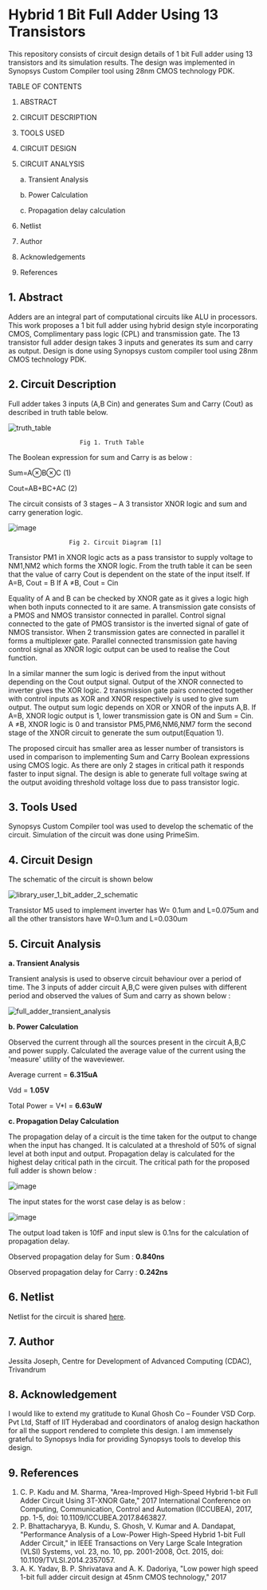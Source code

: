 #           Hybrid 1 Bit Full Adder Using 13 Transistors
This repository consists of circuit design details of 1 bit Full adder using 13 transistors and its simulation results. The design was implemented in Synopsys Custom Compiler tool using 28nm CMOS technology PDK.

TABLE OF CONTENTS 
1. ABSTRACT
2. CIRCUIT DESCRIPTION
3. TOOLS USED
4. CIRCUIT DESIGN    
5. CIRCUIT ANALYSIS

    a. Transient Analysis
    
    b. Power Calculation
    
    c. Propagation delay calculation
    
6. Netlist
7. Author
8. Acknowledgements
9. References

## 1. Abstract ##

Adders are an integral part of computational circuits like ALU in processors.  This work proposes a 1 bit full adder using hybrid design style incorporating CMOS, Complimentary pass logic (CPL) and transmission gate. The 13 transistor full adder design takes 3 inputs and generates its sum and carry as output. Design is done using Synopsys custom compiler tool using 28nm CMOS technology PDK.

## 2.  Circuit Description  ##

Full adder takes 3 inputs (A,B Cin) and generates Sum and Carry (Cout) as described in truth table below.

![truth_table](https://user-images.githubusercontent.com/96903338/156157132-840e18f7-707e-410d-a7ca-42e3d33188dd.png)

                        Fig 1. Truth Table

The Boolean expression for sum and Carry is as below :

Sum=A⊗B⊗C		                (1)

Cout=AB+BC+AC                    (2)

The circuit consists of 3 stages – A 3 transistor XNOR logic and sum and carry generation logic.

![image](https://user-images.githubusercontent.com/96903338/156161088-40cc26ef-9d10-4bfb-8c6d-02961a13a309.png)



                     Fig 2. Circuit Diagram [1]

 Transistor PM1 in XNOR logic acts as a pass transistor to supply voltage to NM1,NM2 which forms the XNOR logic. From the truth table it can be seen that the value of carry Cout is dependent on the state of the input itself. 
If A=B, Cout = B
If A ≠B, Cout = Cin

Equality of A and B can be checked by XNOR gate as it gives a logic high when both inputs connected to it are same. A transmission gate consists of a PMOS and NMOS transistor connected in parallel. Control signal connected to the gate of PMOS transistor is the inverted signal of gate of NMOS transistor.  When 2 transmission gates are connected in parallel it forms a multiplexer gate. Parallel connected transmission gate having control signal as XNOR logic output can be used to realise the Cout function.

In a similar manner the sum logic is derived from the input without depending on the Cout output signal. Output of the XNOR connected to inverter gives the XOR logic. 2 transmission gate pairs connected together with control inputs as XOR and XNOR respectively is used to give sum output. The output sum logic depends on XOR or XNOR of the inputs A,B. If A=B, XNOR logic output is 1, lower transmission gate is ON and Sum = Cin. A ≠B, XNOR logic is 0 and transistor PM5,PM6,NM6,NM7 form the second stage of the XNOR circuit to generate the sum output(Equation 1).

The proposed circuit has smaller area as lesser number of transistors is used in comparison to implementing Sum and Carry Boolean expressions using CMOS logic. As there are only 2 stages in critical path it responds faster to input signal. The design is able to generate full voltage swing at the output avoiding threshold voltage loss due to pass transistor logic.

##  3. Tools Used  ##

Synopsys Custom Compiler tool was used to develop the schematic of the circuit. Simulation of the circuit was done using PrimeSim.

##  4. Circuit Design  ##

The schematic of the circuit is shown below 

![library_user_1_bit_adder_2_schematic](https://user-images.githubusercontent.com/96903338/156152982-029e3c5b-c777-4a03-b695-7af162c113e8.png)

Transistor M5 used to implement inverter has W= 0.1um and L=0.075um and all the other transistors have W=0.1um and L=0.030um


##  5. Circuit Analysis  ##
**a. Transient Analysis**

Transient analysis is used to observe circuit behaviour over a period of time. The 3 inputs of adder circuit A,B,C were given pulses with different period and observed the values of Sum and carry as shown below :

![full_adder_transient_analysis](https://user-images.githubusercontent.com/96903338/156154794-4b7aaaf1-3656-4f0c-a525-76ceaf60892b.png)

**b. Power Calculation**

Observed the current through all the sources present in the circuit A,B,C and power supply. Calculated the average value of the current using the 'measure' utility of the waveviewer.

Average current = **6.315uA**

 Vdd = **1.05V**
 
 Total Power = V*I = **6.63uW**
 
              
**c. Propagation Delay Calculation**

The propagation delay of a circuit is the time taken for the output to change when the input has changed. It is calculated at a threshold of 50% of signal level at both input and output. Propagation delay is calculated for the highest delay critical path in the circuit. The critical path for the proposed full adder is shown below :

![image](https://user-images.githubusercontent.com/96903338/156158412-99796219-6469-459f-9fe9-e6f043e81358.png)

The input states for the worst case delay is as below :

![image](https://user-images.githubusercontent.com/96903338/156160963-1eb7605d-6e9d-428f-8125-510b2f2a5d14.png)


The output load taken is 10fF and input slew is 0.1ns for the calculation of propagation delay.

Observed propagation delay for Sum : **0.840ns**

Observed propagation delay for Carry : **0.242ns** 


##  6. Netlist ##

Netlist for the circuit is shared [here](https://github.com/jessitaj/Hybrid-1-bit-full-adder-using-13-Transistors/blob/main/netlist_1Bit_Full_Adder.txt).

##  7. Author ##

Jessita Joseph, Centre for Development of Advanced Computing (CDAC), Trivandrum

##  8. Acknowledgement  ##

I would like to extend my gratitude to Kunal Ghosh  Co – Founder  VSD Corp. Pvt Ltd, Staff of IIT Hyderabad and coordinators of analog design hackathon  for all the support rendered to complete this design. I am immensely grateful to Synopsys India for providing Synopsys tools to develop this design.

##  9. References ##

1.	C. P. Kadu and M. Sharma, "Area-Improved High-Speed Hybrid 1-bit Full Adder Circuit Using 3T-XNOR Gate," 2017 International Conference on Computing, Communication, Control and Automation (ICCUBEA), 2017, pp. 1-5, doi: 10.1109/ICCUBEA.2017.8463827.
2.	P. Bhattacharyya, B. Kundu, S. Ghosh, V. Kumar and A. Dandapat, "Performance Analysis of a Low-Power High-Speed Hybrid 1-bit Full Adder Circuit," in IEEE Transactions on Very Large Scale Integration (VLSI) Systems, vol. 23, no. 10, pp. 2001-2008, Oct. 2015, doi: 10.1109/TVLSI.2014.2357057.
3.	A. K. Yadav, B. P. Shrivatava and A. K. Dadoriya, "Low power high speed 1-bit full adder circuit design at 45nm CMOS technology," 2017 




